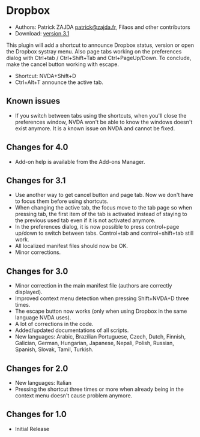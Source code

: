 # Dropbox #
* Authors: Patrick ZAJDA <patrick@zajda.fr>, Filaos and other contributors
* Download: [version 3.1][1]

This plugin will add a shortcut to announce Dropbox status, version or open the Dropbox systray menu.
Also page tabs working on the preferences dialog with Ctrl+tab / Ctrl+Shift+Tab and Ctrl+PageUp/Down.
To conclude, make the cancel button working with escape.

* Shortcut: NVDA+Shift+D
* Ctrl+Alt+T announce the active tab.

## Known issues ##

* If you switch between tabs using the shortcuts, when you'll close the preferences window, NVDA won't be able to know the windows doesn't exist anymore.
It is a known issue on NVDA and cannot be fixed.


## Changes for 4.0 ##
* Add-on help is available from the Add-ons Manager.

## Changes for 3.1 ##

* Use another way to get cancel button and page tab. Now we don't have to focus them before using shortcuts.
* When changing the active tab, the focus move to the tab page so when pressing tab, the first item of the tab is activated instead of staying to the previous used tab even if it is not activated anymore.
* In the preferences dialog, it is now possible to press control+page up/down to switch between tabs. Control+tab and control+shift+tab still work.
* All localized manifest files should now be OK.
* Minor corrections.

## Changes for 3.0 ##

* Minor correction in the main manifest file (authors are correctly displayed).
* Improved context menu detection when pressing Shift+NVDA+D three times.
* The escape button now works (only when using Dropbox in the same language NVDA uses).
* A lot of corrections in the code.
* Added/updated documentations of all scripts.
* New languages: Arabic, Brazilian Portuguese, Czech, Dutch, Finnish, Galician, German, Hungarian, Japanese, Nepali, Polish, Russian, Spanish, Slovak, Tamil, Turkish.

## Changes for 2.0 ##

* New languages: Italian
* Pressing the shortcut three times or more when already being in the context menu doesn't cause problem anymore.

## Changes for 1.0 ##

* Initial Release

[1]: http://addons.nvda-project.org/files/get.php?file=dx
